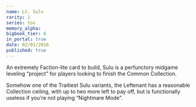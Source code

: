 ```yaml
---
name: Lt. Sulu
rarity: 1
series: tos
memory_alpha:
bigbook_tier: 6
in_portal: true
date: 02/01/2016
published: true
---
```


An extremely Faction-lite card to build, Sulu is a perfunctory midgame leveling “project” for players looking to finish the Common Collection.

Somehow one of the Traitiest Sulu variants, the Leftenant has a reasonable Collection ceiling, with up to two more left to pay off, but is functionally useless if you’re not playing “Nightmare Mode”.
